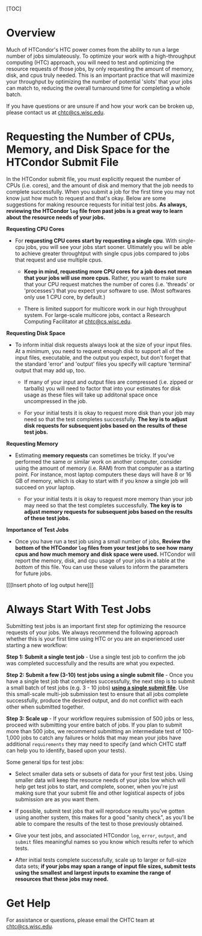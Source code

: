 
[title]: - "Optimizing HTCondor Submit File Resource Requests"

[TOC]

# Overview

Much of HTCondor's HTC power comes from the ability to run a large number of jobs simulateously. 
To optimize your work with a high-throughput computing (HTC)
approach, you will need to test and optimizing the resource requests of those jobs, by 
only requesting the amount of memory, disk, and cpus truly needed.
This is an important practice that will maximize your throughput by optimizing the 
number of potential 'slots' that your jobs can match to, reducing the overall 
turnaround time for completing a whole batch.

If you have questions or are unsure if and how your work can be broken up, please contact us at 
<chtc@cs.wisc.edu>.

# Requesting the Number of CPUs, Memory, and Disk Space for the HTCondor Submit File

In the HTCondor submit file, you must explicitly request the number of 
CPUs (i.e. cores), and the amount of disk and memory that the job needs 
to complete successfully.
When you submit a job for the 
first time you may not know just how much to request and that's okay. 
Below are some suggestions for making resource requests for initial test 
jobs. **As always, reviewing the HTCondor `log` file from past jobs is 
a great way to learn about the resource needs of your jobs.**

**Requesting CPU Cores**

- For **requesting CPU cores start by requesting a single cpu**. With single-cpu jobs, you will see 
your jobs start sooner. Ultimately you will be able to achieve 
greater throughtput with single cpus jobs compared to jobs that request 
and use multiple cpus. 

    - **Keep in mind, requesting more CPU cores for a job 
    does not mean that your jobs will use more cpus.** Rather, you want to make sure 
    that your CPU request matches the number of cores (i.e. 'threads' or 'processes') 
    that you expect your software to use. (Most softwares only use 1 CPU core, by default.)

    - There is limited support for multicore work in our high throughput system. For large-scale multicore jobs, contact a Research Computing Facilitator at <chtc@cs.wisc.edu>. 
    
**Requesting Disk Space**

- To inform initial disk requests always look at the size of your input 
files. At a minimum, you need to request enough disk to support all 
of the input files, executable, and the output you expect, but don't forget that the standard 'error' and 'output'
files you specify will capture 'terminal' output that may add up, too.
      
    - If many of your input and output files are compressed 
(i.e. zipped or tarballs) you will need to factor that into your 
estimates for disk usage as these files will take up additonal space once uncompressed 
in the job.
      
    - For your initial tests it is okay to request more disk than 
your job may need so that the test completes successfully. **The key 
is to adjust disk requests for subsequent jobs based on the results 
of these test jobs.**
 
**Requesting Memory**

- Estimating **memory requests** can sometimes be tricky. If you've performed the 
same or similar work on another computer, consider using the amount of 
memory (i.e. RAM) from that computer as a starting point. For instance, 
most laptop computers these days will have 8 or 16 GB of memory, which is okay to start 
with if you know a single job will succeed on your laptop.

	- For your initial tests it is okay to request more memory than 
your job may need so that the test completes successfully. **The key 
is to adjust memory requests for subsequent jobs based on the results 
of these test jobs.**

**Importance of Test Jobs**

- Once you have run a test job using a small number of jobs, **Review the bottom of the HTCondor `log` files from your test jobs to see how many cpus and how much memory and disk space were used.** HTCondor will report 
the memory, disk, and cpu usage of your jobs in a table at the *bottom* of this file. You can use these values to inform the parameters for future jobs. 

[[[Insert photo of log output here]]]



# Always Start With Test Jobs

Submitting test jobs is an important first step for optimizing 
the resource requests of your jobs. We always recommend the following approach whether this is your first time 
using HTC or you are an experienced user starting a new workflow:

**Step 1: Submit a single test job**
      - Use a single test job to confirm the job was completed successfully and the results are what you expected.

**Step 2: Submit a few (3-10) test jobs using a single submit file**
      - Once you have a single test job that completes successfully, the next 
        step is to submit a small batch of test jobs (e.g. 3 - 10 jobs) 
        [**using a single submit file**](https://chtc.cs.wisc.edu/uw-research-computing/multiple-jobs). Use this small-scale 
        multi-job submission test to ensure that all jobs complete successfully, produce the 
        desired output, and do not conflict with each other when submitted together. 
        
**Step 3: Scale up**
      - If your workflow requires submission of 500 jobs or less, proceed with submitting your entire batch of jobs. If you plan to submit
      more than 500 jobs, we recommend submitting an intermediate test of 100-1,000 jobs to catch any 
      failures or holds that may mean your jobs have additional `requirements` they may need to specify 
      (and which CHTC staff can help you to identify, based upon your tests). 

Some general tips for test jobs:

- Select smaller data sets or subsets of data for your first test jobs. Using 
smaller data will keep the resource needs of your jobs low which will help get 
test jobs to start, and complete, sooner, when you're just making sure that your submit file 
and other logistical aspects of jobs submission are as you want them.

- If possible, submit test jobs that will reproduce results you've gotten 
using another system, this makes for a good "sanity check", as you'll be able 
to compare the results of the test to those previously obtained.

- Give your test jobs, and associated HTCondor `log`, `error`, `output`, 
and `submit` files meaningful names so you know which results refer to which tests.

- After initial tests complete successfully, scale up to larger or full-size 
data sets; **if your jobs may span a range of input file sizes, submit tests using the smallest 
and largest inputs to examine the range of resources that these jobs may need.**

# Get Help

For assistance or questions, please email the CHTC team at [chtc@cs.wisc.edu](mailto:chtc@cs.wisc.edu). 

